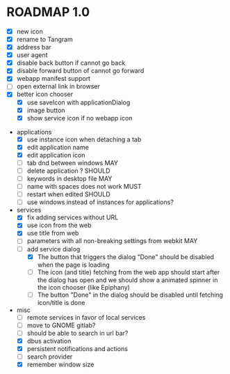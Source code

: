 # ROADMAP 1.0

- [x] new icon
- [x] rename to Tangram
- [x] address bar
- [x] user agent
- [x] disable back button if cannot go back
- [x] disable forward button of cannot go forward
- [x] webapp manifest support
- [ ] open external link in browser
- [x] better icon chooser
  - [x] use saveIcon with applicationDialog
  - [x] image button
  - [x] show service icon if no webapp icon
- applications
  - [x] use instance icon when detaching a tab
  - [x] edit application name
  - [x] edit application icon
  - [ ] tab dnd between windows MAY
  - [ ] delete application ? SHOULD
  - [ ] keywords in desktop file MAY
  - [ ] name with spaces does not work MUST
  - [ ] restart when edited SHOULD
  - [ ] use windows instead of instances for applications?
- services
  - [x] fix adding services without URL
  - [x] use icon from the web
  - [x] use title from web
  - [ ] parameters with all non-breaking settings from webkit MAY
  - [ ] add service dialog
    - [x] The button that triggers the dialog "Done" should be disabled when the page is loading
    - [ ] The icon (and title) fetching from the web app should start after the dialog has open and we should show a animated spinner in the icon chooser (like Epiphany)
    - [ ] The button "Done" in the dialog should be disabled until fetching icon/title is done
- misc
  - [ ] remote services in favor of local services
  - [ ] move to GNOME gitlab?
  - [ ] should be able to search in url bar?
  - [x] dbus activation
  - [x] persistent notifications and actions
  - [ ] search provider
  - [x] remember window size
